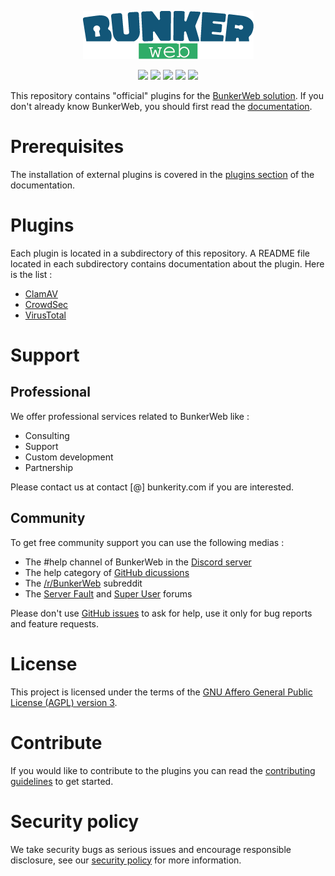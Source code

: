 <p align="center">
	<img alt="BunkerWeb logo" src="https://github.com/bunkerity/bunkerweb-plugins/raw/main/logo.png" />
</p>

<p align="center">
	<img src="https://img.shields.io/badge/bunkerweb-1.4.0-blue" />
	<img src="https://img.shields.io/github/last-commit/bunkerity/bunkerweb-plugins" />
	<img src="https://img.shields.io/github/workflow/status/bunkerity/bunkerweb-plugins/Tests?label=tests" />
	<img src="https://img.shields.io/github/issues/bunkerity/bunkerweb-plugins">
	<img src="https://img.shields.io/github/issues-pr/bunkerity/bunkerweb-plugins">
</p>

This repository contains "official" plugins for the [BunkerWeb solution](https://github.com/bunkerity/bunkerweb). If you don't already know BunkerWeb, you should first read the [documentation](https://docs.bunkerweb.io).

# Prerequisites

The installation of external plugins is covered in the [plugins section](https://docs.bunkerweb.io/plugins) of the documentation.

# Plugins

Each plugin is located in a subdirectory of this repository. A README file located in each subdirectory contains documentation about the plugin. Here is the list :

* [ClamAV](https://github.com/bunkerity/bunkerweb-plugins/tree/main/clamav)
* [CrowdSec](https://github.com/bunkerity/bunkerweb-plugins/tree/main/crowdsec)
* [VirusTotal](https://github.com/bunkerity/bunkerweb-plugins/tree/main/virustotal)

# Support

## Professional

We offer professional services related to BunkerWeb like :

* Consulting
* Support
* Custom development
* Partnership

Please contact us at contact \[@\] bunkerity.com if you are interested.

## Community

To get free community support you can use the following medias :

* The #help channel of BunkerWeb in the [Discord server](https://discord.com/invite/fTf46FmtyD)
* The help category of [GitHub dicussions](https://github.com/bunkerity/bunkerweb-plugins/discussions)
* The [/r/BunkerWeb](https://www.reddit.com/r/BunkerWeb) subreddit
* The [Server Fault](https://serverfault.com/) and [Super User](https://superuser.com/) forums

Please don't use [GitHub issues](https://github.com/bunkerity/bunkerweb-plugins/issues) to ask for help, use it only for bug reports and feature requests.

# License

This project is licensed under the terms of the [GNU Affero General Public License (AGPL) version 3](https://github.com/bunkerity/bunkerweb-plugins/tree/main/LICENSE.md).

# Contribute

If you would like to contribute to the plugins you can read the [contributing guidelines](https://github.com/bunkerity/bunkerweb-plugins/tree/main/LICENSE.md) to get started.

# Security policy

We take security bugs as serious issues and encourage responsible disclosure, see our [security policy](https://github.com/bunkerity/bunkerweb-plugins/tree/main/SECURITY.md) for more information.